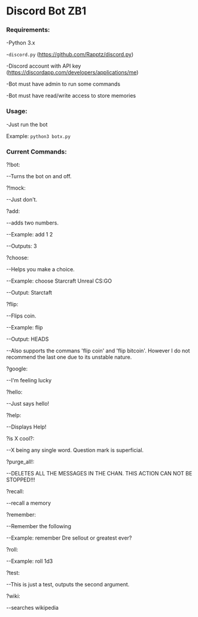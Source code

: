 # Discord Bot ZB1
### Requirements:
-Python 3.x

-````discord.py```` (https://github.com/Rapptz/discord.py)

-Discord account with API key (https://discordapp.com/developers/applications/me)

-Bot must have admin to run some commands

-Bot must have read/write access to store memories


### Usage:

-Just run the bot

Example: ````python3 botx.py````

### Current Commands:
?!bot:

--Turns the bot on and off.


?!mock:

--Just don't.


?add:

--adds two numbers. 

--Example: add 1 2

--Outputs: 3


?choose:

--Helps you make a choice. 

--Example: choose Starcraft Unreal CS:GO

--Output: Starctaft


?flip:

--Flips coin.

--Example: flip

--Output: HEADS

--Also supports the commans 'flip coin' and 'flip bitcoin'. However I do not recommend the last one due to its unstable nature.

?google:

--I'm feeling lucky


?hello:

--Just says hello!


?help:

--Displays Help!


?is X cool?:

--X being any single word. Question mark is superficial.


?purge_all!:

--DELETES ALL THE MESSAGES IN THE CHAN. THIS ACTION CAN NOT BE STOPPED!!!


?recall:

--recall a memory


?remember:

--Remember the following

--Example: remember Dre sellout or greatest ever?


?roll:

--Example: roll 1d3


?test:

--This is just a test, outputs the second argument.


?wiki:

--searches wikipedia

